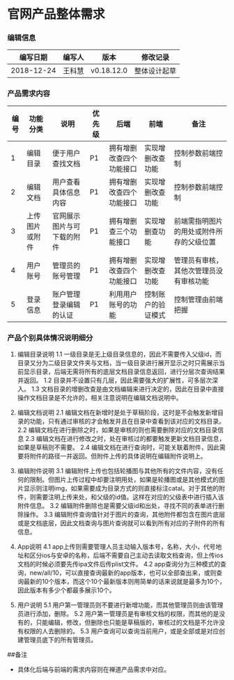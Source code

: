 # 官网产品整体需求

### 编辑信息

|编写日期|编写人|版本|修改记录|
|----|-----|----|----|
| 2018-12-24 | 王科慧 |v0.18.12.0|整体设计起草|

### 产品需求内容

|编号   | 功能分类  | 说明  | 优先级  | 后端  | 前端  | 备注  |
| ------------ | ------------ | ------------ | ------------ | ------------ | ------------ | ------------ |
| 1  | 编辑目录  | 便于用户查找文档  | P1  | 拥有增删改查四个功能接口  | 实现增删改查功能  | 控制参数前端控制  |
| 2  | 编辑文档  | 用户查看具体信息内容  | P1  | 拥有增删改查四个功能接口  | 实现增删改查功能  | 控制参数前端控制  |
|3|上传图片或附件 |官网展示图片与可下载的附件|P1|拥有增删查三个功能接口|实现增删查功能|前端需指明图片的用处或附件所存的父级位置|
|4|用户账号|管理员的账号管理|P1|拥有增删改查四个功能接口|实现增删改查功能|管理员有审核，其他次管理员没有审核功能|
|5|登录信息|账户管理登录编辑的认证|P1|利用用户账号的功能|控制账户的验证模式|控制管理由前端把握 |

### 产品个别具体情况说明细分

1. 编辑目录说明
 1.1 一级目录是无上级目录信息的，因此不需要传入父级id，而目录又分为二级目录文件夹与文档，当一级目录进行展开显示之时只需展示当前显示目录，后端无需将所有的底层文档目录信息返回，进行分层次查询结果并返回。
 1.2 目录并不设置只有几层，因此需要强大的扩展性，可多层次深入。
 1.3 文档目录的增删改查是由文档编辑来进行决定的，因此在目录中直接操作文档目录是不允许的，相关注意说明在编辑文档说明中。

2. 编辑文档说明
 2.1 编辑文档在新增时是处于草稿阶段，这时是不会触发新增目录的功能，只有通过审核的才会触发并且在目录中查看到该对应的文档目录。
 2.2 编辑文档在进行删除之时，如果是审核的则也需要删除对应的文档目录信息
 2.3 编辑文档在进行修改之时，处在审核过的都要触发更新文档目录信息，如果是草稿则不需要。
 2.4 编辑文档在进行查询时，可能关联着附件，因此需要将附件的路径一并返回。但附件上传的具体说明在编辑附件说明上。

3. 编辑附件说明
 3.1 编辑附件上传也包括轮播图与其他所有的文件内容，没有任何的限制。但图片上传过程中却要注明用处，如果是轮播图或是其他模式的图片显示则注明img，如果需要成为目录方式的则直接标注catal。对于其他的附件，则需要注明上传来处，和父级的id值。这样在对应的父级表中进行插入该附件信息。
 3.2 编辑附件删除也是需要父级id和出处，寻找不同的表单进行删除操作。
 3.3 编辑附件查询值针对于图片的查询，其他附件都包含在图片底层或是文档底层，因此文档查询与图片查询就可以看到所有对应的子附件的所有信息。

4. App说明
 4.1 app上传则需要管理人员主动输入版本号，名称，大小，代号地址和区分ios与安卓的名称，后端不需要自己主动去读取文档查询，但上传ios文档的时候必须要先传ipa文件后传plist文件。
 4.2 app查询分为三种模式的查询，new/all/10，可以直接查询最新的app版本，也可以全部查出来，或则查询最新的10个版本，而这个10个最新版本则用简单的话来说就是最多为10个，因此版本有多少个都最多展示10个。

5. 用户说明
 5.1 用户第一管理员则不要进行新增功能，而其他管理员则由该管理员进行添加，删除。
 5.2 用户第一管理员是有审核文档的权限，而其他的是没有的，只能编辑，修改，但删除也只能是草稿版的，审核过的文档是不允许没有权限的人去删除的。
 5.3 用户查询可以查询当前用户，或是全部或是对应创建管理员底下的所有管理员。


##备注
- 具体化后端与前端的需求内容则在禅道产品需求中对应。